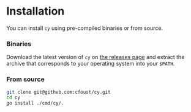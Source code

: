 # Installation

You can install `cy` using pre-compiled binaries or from source.

### Binaries

Download the latest version of `cy` on [the releases page](https://github.com/cfoust/cy/releases) and extract the archive that corresponds to your operating system into your `$PATH`.

### From source

```bash
git clone git@github.com:cfoust/cy.git
cd cy
go install ./cmd/cy/.
```
